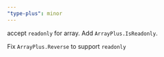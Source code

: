 ```yaml
---
"type-plus": minor
---
```


accept `readonly` for array.
Add `ArrayPlus.IsReadonly`.

Fix `ArrayPlus.Reverse` to support `readonly`
